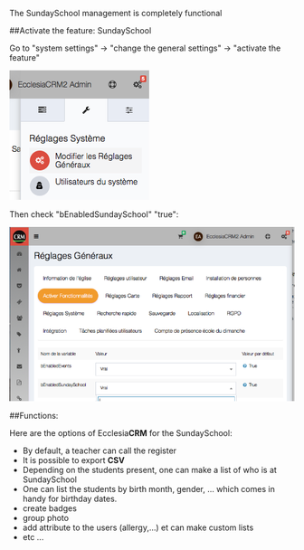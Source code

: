 The SundaySchool management is completely functional   

##Activate the feature: SundaySchool

Go to "system settings" -> "change the general settings" -> "activate the feature" 

![Screenshot](../../img/sundayschool/sundayschoolactivation1.png)

Then check "bEnabledSundaySchool" "true": 

![Screenshot](../../img/sundayschool/sundayschoolactivation2.png)	


##Functions: 

Here are the options of Ecclesia**CRM** for the SundaySchool: 

- By default, a teacher can call the register 
- It is possible to export **CSV** 
- Depending on the students present, one can make a list of who is at SundaySchool
- One can list the students by birth month, gender, ... which comes in handy for birthday dates. 
- create badges
- group photo
- add attribute to the users (allergy,...) et can make custom lists
- etc ...
